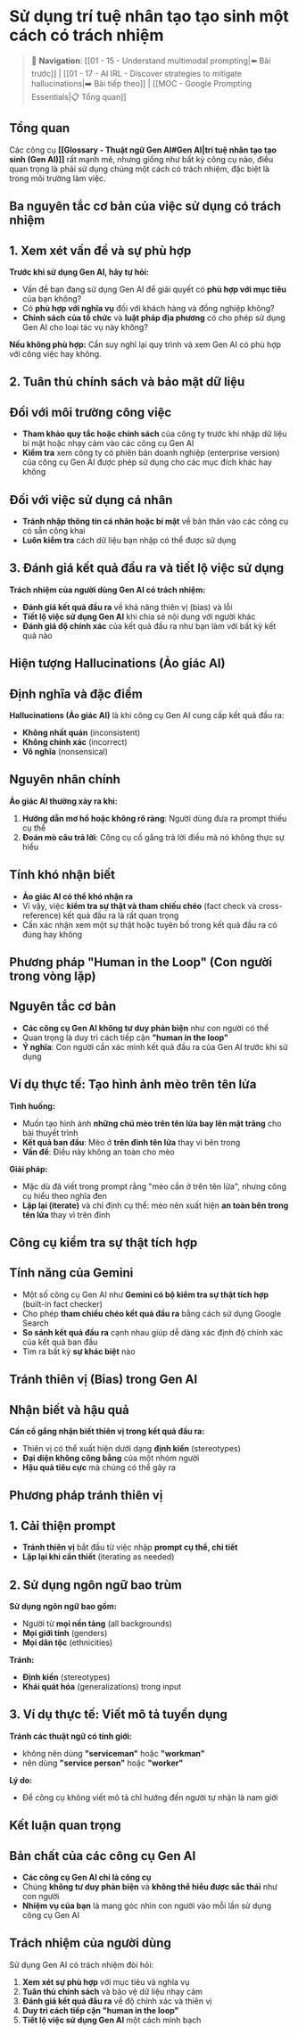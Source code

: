 # Sử dụng trí tuệ nhân tạo tạo sinh một cách có trách nhiệm

> 🔗 **Navigation**: [[01 - 15 - Understand multimodal prompting|⬅️ Bài trước]] | [[01 - 17 - AI IRL - Discover strategies to mitigate hallucinations|➡️ Bài tiếp theo]] | [[MOC - Google Prompting Essentials|📋 Tổng quan]]

## Tổng quan

Các công cụ **[[Glossary - Thuật ngữ Gen AI#Gen AI|trí tuệ nhân tạo tạo sinh (Gen AI)]]** rất mạnh mẽ, nhưng giống như bất kỳ công cụ nào, điều quan trọng là phải sử dụng chúng một cách có trách nhiệm, đặc biệt là trong môi trường làm việc.

## Ba nguyên tắc cơ bản của việc sử dụng có trách nhiệm

## 1. Xem xét vấn đề và sự phù hợp

**Trước khi sử dụng Gen AI, hãy tự hỏi:**

- Vấn đề bạn đang sử dụng Gen AI để giải quyết có **phù hợp với mục tiêu** của bạn không?
- Có **phù hợp với nghĩa vụ** đối với khách hàng và đồng nghiệp không?
- **Chính sách của tổ chức** và **luật pháp địa phương** có cho phép sử dụng Gen AI cho loại tác vụ này không?

**Nếu không phù hợp:** Cần suy nghĩ lại quy trình và xem Gen AI có phù hợp với công việc hay không.

## 2. Tuân thủ chính sách và bảo mật dữ liệu

## Đối với môi trường công việc

- **Tham khảo quy tắc hoặc chính sách** của công ty trước khi nhập dữ liệu bí mật hoặc nhạy cảm vào các công cụ Gen AI
- **Kiểm tra** xem công ty có phiên bản doanh nghiệp (enterprise version) của công cụ Gen AI được phép sử dụng cho các mục đích khác hay không

## Đối với việc sử dụng cá nhân

- **Tránh nhập thông tin cá nhân hoặc bí mật** về bản thân vào các công cụ có sẵn công khai
- **Luôn kiểm tra** cách dữ liệu bạn nhập có thể được sử dụng

## 3. Đánh giá kết quả đầu ra và tiết lộ việc sử dụng

**Trách nhiệm của người dùng Gen AI có trách nhiệm:**

- **Đánh giá kết quả đầu ra** về khả năng thiên vị (bias) và lỗi
- **Tiết lộ việc sử dụng Gen AI** khi chia sẻ nội dung với người khác
- **Đánh giá độ chính xác** của kết quả đầu ra như bạn làm với bất kỳ kết quả nào

## Hiện tượng Hallucinations (Ảo giác AI)

## Định nghĩa và đặc điểm

**Hallucinations (Ảo giác AI)** là khi công cụ Gen AI cung cấp kết quả đầu ra:

- **Không nhất quán** (inconsistent)
- **Không chính xác** (incorrect)
- **Vô nghĩa** (nonsensical)

## Nguyên nhân chính

**Ảo giác AI thường xảy ra khi:**

1. **Hướng dẫn mơ hồ hoặc không rõ ràng**: Người dùng đưa ra prompt thiếu cụ thể
2. **Đoán mò câu trả lời**: Công cụ cố gắng trả lời điều mà nó không thực sự hiểu

## Tính khó nhận biết

- **Ảo giác AI có thể khó nhận ra**
- Vì vậy, việc **kiểm tra sự thật và tham chiếu chéo** (fact check và cross-reference) kết quả đầu ra là rất quan trọng
- Cần xác nhận xem một sự thật hoặc tuyên bố trong kết quả đầu ra có đúng hay không

## Phương pháp "Human in the Loop" (Con người trong vòng lặp)

## Nguyên tắc cơ bản

- **Các công cụ Gen AI không tư duy phản biện** như con người có thể
- Quan trọng là duy trì cách tiếp cận **"human in the loop"**
- **Ý nghĩa**: Con người cần xác minh kết quả đầu ra của Gen AI trước khi sử dụng

## Ví dụ thực tế: Tạo hình ảnh mèo trên tên lửa

**Tình huống:**

- Muốn tạo hình ảnh **những chú mèo trên tên lửa bay lên mặt trăng** cho bài thuyết trình
- **Kết quả ban đầu**: Mèo ở **trên đỉnh tên lửa** thay vì bên trong
- **Vấn đề**: Điều này không an toàn cho mèo

**Giải pháp:**

- Mặc dù đã viết trong prompt rằng "mèo cần ở trên tên lửa", nhưng công cụ hiểu theo nghĩa đen
- **Lặp lại (iterate)** và chỉ định cụ thể: mèo nên xuất hiện **an toàn bên trong tên lửa** thay vì trên đỉnh

## Công cụ kiểm tra sự thật tích hợp

## Tính năng của Gemini

- Một số công cụ Gen AI như **Gemini có bộ kiểm tra sự thật tích hợp** (built-in fact checker)
- Cho phép **tham chiếu chéo kết quả đầu ra** bằng cách sử dụng Google Search
- **So sánh kết quả đầu ra** cạnh nhau giúp dễ dàng xác định độ chính xác của kết quả ban đầu
- Tìm ra bất kỳ **sự khác biệt** nào

## Tránh thiên vị (Bias) trong Gen AI

## Nhận biết và hậu quả

**Cần cố gắng nhận biết thiên vị trong kết quả đầu ra:**

- Thiên vị có thể xuất hiện dưới dạng **định kiến** (stereotypes)
- **Đại diện không công bằng** của một nhóm người
- **Hậu quả tiêu cực** mà chúng có thể gây ra

## Phương pháp tránh thiên vị

## 1. Cải thiện prompt

- **Tránh thiên vị** bắt đầu từ việc nhập **prompt cụ thể, chi tiết**
- **Lặp lại khi cần thiết** (iterating as needed)

## 2. Sử dụng ngôn ngữ bao trùm

**Sử dụng ngôn ngữ bao gồm:**

- Người từ **mọi nền tảng** (all backgrounds)
- **Mọi giới tính** (genders)
- **Mọi dân tộc** (ethnicities)

**Tránh:**

- **Định kiến** (stereotypes)
- **Khái quát hóa** (generalizations) trong input

## 3. Ví dụ thực tế: Viết mô tả tuyển dụng

**Tránh các thuật ngữ có tính giới:**

- không nên dùng **"serviceman"** hoặc **"workman"**
- nên dùng **"service person"** hoặc **"worker"**

**Lý do:**

- Để công cụ không viết mô tả chỉ hướng đến người tự nhận là nam giới

## Kết luận quan trọng

## Bản chất của các công cụ Gen AI

- **Các công cụ Gen AI chỉ là công cụ**
- Chúng **không tư duy phản biện** và **không thể hiểu được sắc thái** như con người
- **Nhiệm vụ của bạn** là mang góc nhìn con người vào mỗi lần sử dụng công cụ Gen AI

## Trách nhiệm của người dùng

Sử dụng Gen AI có trách nhiệm đòi hỏi:

1. **Xem xét sự phù hợp** với mục tiêu và nghĩa vụ
2. **Tuân thủ chính sách** và bảo vệ dữ liệu nhạy cảm
3. **Đánh giá kết quả đầu ra** về độ chính xác và thiên vị
4. **Duy trì cách tiếp cận "human in the loop"**
5. **Tiết lộ việc sử dụng Gen AI** một cách minh bạch

